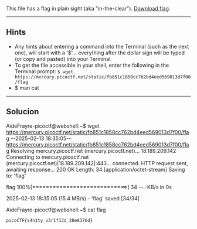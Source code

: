 This file has a flag in plain sight (aka "in-the-clear"). [Download flag](https://mercury.picoctf.net/static/fb851c1858cc762bd4eed569013d7f00/flag).

_______________________________________________________________
## Hints

- Any hints about entering a command into the Terminal (such as the next one), will start with a '$'... everything after the dollar sign will be typed (or copy and pasted) into your Terminal.
- To get the file accessible in your shell, enter the following in the Terminal prompt: `$ wget https://mercury.picoctf.net/static/fb851c1858cc762bd4eed569013d7f00/flag`
- $ man cat
--------------------------------------------------
## Solucion
AideFrayre-picoctf@webshell:~$ wget https://mercury.picoctf.net/static/fb851c1858cc762bd4eed569013d7f00/flag
--2025-02-13 18:35:05--  https://mercury.picoctf.net/static/fb851c1858cc762bd4eed569013d7f00/flag
Resolving mercury.picoctf.net (mercury.picoctf.net)... 18.189.209.142
Connecting to mercury.picoctf.net (mercury.picoctf.net)|18.189.209.142|:443... connected.
HTTP request sent, awaiting response... 200 OK
Length: 34 [application/octet-stream]
Saving to: 'flag'

flag                    100%[============================>]      34  --.-KB/s    in 0s      

2025-02-13 18:35:05 (15.4 MB/s) - 'flag' saved [34/34]

AideFrayre-picoctf@webshell:~$ cat flag

`picoCTF{s4n1ty_v3r1f13d_28e8376d}`